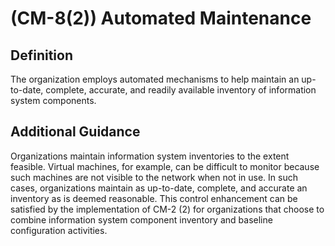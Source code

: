 
# (CM-8(2)) Automated Maintenance

## Definition

The organization employs automated mechanisms to help maintain an up-to-date, complete, accurate, and readily available inventory of information system components.

## Additional Guidance

Organizations maintain information system inventories to the extent feasible. Virtual machines, for example, can be difficult to monitor because such machines are not visible to the network when not in use. In such cases, organizations maintain as up-to-date, complete, and accurate an inventory as is deemed reasonable. This control enhancement can be satisfied by the implementation of CM-2 (2) for organizations that choose to combine information system component inventory and baseline configuration activities.
